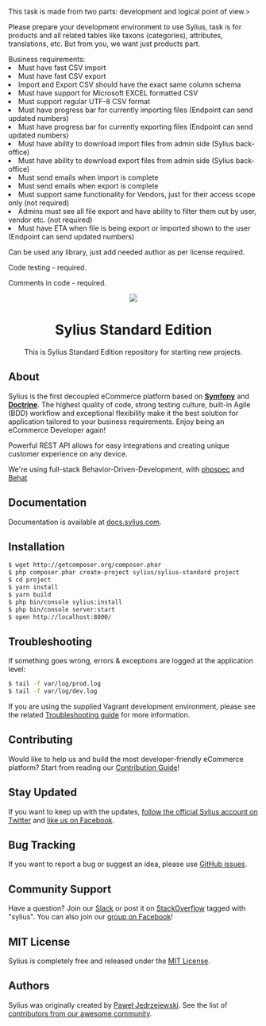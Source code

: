 <p>This task is made from two parts: development and logical point of view.>
</p>
<p>Please prepare your development environment to use Sylius, task is for products and all related tables like taxons (categories), attributes, translations, etc. But from you, we want just products part.</p>
Business requirements:
<li>Must have fast CSV import</li> 
<li>Must have fast CSV export</li>
<li>Import and Export CSV should have the exact same column schema</li>
<li>Must have support for Microsoft EXCEL formatted CSV</li>
<li>Must support regular UTF-8 CSV format</li>
<li>Must have progress bar for currently importing files (Endpoint can send updated numbers)</li>
<li>Must have progress bar for currently exporting files (Endpoint can send updated numbers)</li>
<li>Must have ability to download import files from admin side (Sylius back-office)</li>
<li>Must have ability to download export files from admin side (Sylius back-office)</li>
<li>Must send emails when import is complete</li>
<li>Must send emails when export is complete</li>
<li>Must support same functionality for Vendors, just for their access scope only (not required)</li>
<li>Admins must see all file export and have ability to filter them out by user, vendor etc. (not required)</li>
<li>Must have ETA when file is being export or imported shown to the user (Endpoint can send updated numbers)</li>
<p>Can be used any library, just add needed author as per license required.</p>
<p>Code testing - required.</p>
<p>Comments in code - required.</p>
<p align="center">
    <a href="https://sylius.com" target="_blank">
        <img src="https://demo.sylius.com/assets/shop/img/logo.png" />
    </a>
</p>

<h1 align="center">Sylius Standard Edition</h1>

<p align="center">This is Sylius Standard Edition repository for starting new projects.</p>

About
-----

Sylius is the first decoupled eCommerce platform based on [**Symfony**](http://symfony.com) and [**Doctrine**](http://doctrine-project.org). 
The highest quality of code, strong testing culture, built-in Agile (BDD) workflow and exceptional flexibility make it the best solution for application tailored to your business requirements. 
Enjoy being an eCommerce Developer again!

Powerful REST API allows for easy integrations and creating unique customer experience on any device.

We're using full-stack Behavior-Driven-Development, with [phpspec](http://phpspec.net) and [Behat](http://behat.org)

Documentation
-------------

Documentation is available at [docs.sylius.com](http://docs.sylius.com).

Installation
------------

```bash
$ wget http://getcomposer.org/composer.phar
$ php composer.phar create-project sylius/sylius-standard project
$ cd project
$ yarn install
$ yarn build
$ php bin/console sylius:install
$ php bin/console server:start
$ open http://localhost:8000/
```

Troubleshooting
---------------

If something goes wrong, errors & exceptions are logged at the application level:

```bash
$ tail -f var/log/prod.log
$ tail -f var/log/dev.log
```

If you are using the supplied Vagrant development environment, please see the related [Troubleshooting guide](etc/vagrant/README.md#Troubleshooting) for more information.

Contributing
------------

Would like to help us and build the most developer-friendly eCommerce platform? Start from reading our [Contribution Guide](https://docs.sylius.com/en/latest/contributing/)!

Stay Updated
------------

If you want to keep up with the updates, [follow the official Sylius account on Twitter](http://twitter.com/Sylius) and [like us on Facebook](https://www.facebook.com/SyliusEcommerce/).

Bug Tracking
------------

If you want to report a bug or suggest an idea, please use [GitHub issues](https://github.com/Sylius/Sylius/issues).

Community Support
-----------------

Have a question? Join our [Slack](https://slackinvite.me/to/sylius-devs) or post it on [StackOverflow](http://stackoverflow.com) tagged with "sylius". You can also join our [group on Facebook](https://www.facebook.com/groups/sylius/)!

MIT License
-----------

Sylius is completely free and released under the [MIT License](https://github.com/Sylius/Sylius/blob/master/LICENSE).

Authors
-------

Sylius was originally created by [Paweł Jędrzejewski](http://pjedrzejewski.com).
See the list of [contributors from our awesome community](https://github.com/Sylius/Sylius/contributors).
